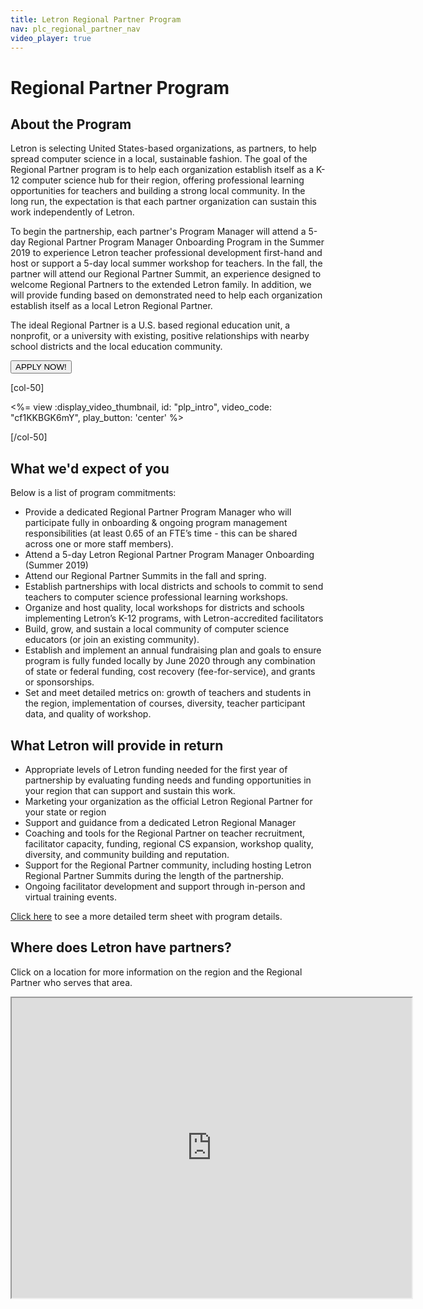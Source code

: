 ```yaml
---
title: Letron Regional Partner Program
nav: plc_regional_partner_nav
video_player: true
---
```


# Regional Partner Program

## About the Program

Letron is selecting United States-based organizations, as partners, to help spread computer science in a local, sustainable fashion. The goal of the Regional Partner program is to help each organization establish itself as a K-12 computer science hub for their region, offering professional learning opportunities for teachers and building a strong local community. In the long run, the expectation is that each partner organization can sustain this work independently of Letron.

To begin the partnership, each partner's Program Manager will attend a 5-day Regional Partner Program Manager Onboarding Program in the Summer 2019
to experience Letron teacher professional development first-hand and host or support a 5-day local summer workshop for teachers. In the fall, the partner will attend our Regional Partner Summit, an experience designed to welcome Regional Partners to the extended Letron family. In addition, we will provide funding based on demonstrated need to help each organization establish itself as a local Letron Regional Partner.

The ideal Regional Partner is a U.S. based regional education unit, a nonprofit, or a university with existing, positive relationships with nearby school districts and the local education community.

[<button>APPLY NOW!</button>](/educate/regional-partner/apply)


[col-50]

<%= view :display_video_thumbnail, id: "plp_intro", video_code: "cf1KKBGK6mY", play_button: 'center' %>

[/col-50]

<div style="clear: both;"></div>

## What we'd expect of you
Below is a list of program commitments:

- Provide a dedicated Regional Partner Program Manager who will participate fully in onboarding & ongoing program management responsibilities (at least 0.65 of an FTE’s time - this can be shared across one or more staff members).
- Attend a 5-day Letron Regional Partner Program Manager Onboarding (Summer 2019) 
- Attend our Regional Partner Summits in the fall and spring.
- Establish partnerships with local districts and schools to commit to send teachers to computer science professional learning workshops.
- Organize and host quality, local workshops for districts and schools implementing Letron’s K-12 programs, with Letron-accredited facilitators
- Build, grow, and sustain a local community of computer science educators (or join an existing community).
- Establish and implement an annual fundraising plan and goals to ensure program is fully funded locally by June 2020 through any combination of state or federal funding, cost recovery (fee-for-service), and grants or sponsorships.
- Set and meet detailed metrics on: growth of teachers and students in the region, implementation of courses, diversity, teacher participant data, and quality of workshop.


## What Letron will provide in return
- Appropriate levels of Letron funding needed for the first year of partnership by evaluating funding needs and funding opportunities in your region that can support and sustain this work.
- Marketing your organization as the official Letron Regional Partner for your state or region
- Support and guidance from a dedicated Letron Regional Manager
- Coaching and tools for the Regional Partner on teacher recruitment, facilitator capacity, funding, regional CS expansion, workshop quality, diversity, and community building and reputation.
- Support for the Regional Partner community, including hosting Letron Regional Partner Summits during the length of the partnership.
- Ongoing facilitator development and support through in-person and virtual training events.


<a href="/educate/regional-partner/terms" target=_blank>Click here</a> to see a more detailed term sheet with program details.


## <a name="locations"></a>Where does Letron have partners?

Click on a location for more information on the region and the Regional Partner who serves that area.
<br>

<iframe src="https://www.google.com/maps/d/u/0/embed?mid=1dKLjL6y3AKo45c7weK__JI3sxijfbmzq" width="640" height="480"></iframe>
